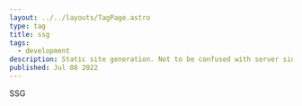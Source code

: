 ```yaml
---
layout: ../../layouts/TagPage.astro
type: tag
title: ssg
tags:
  - development
description: Static site generation. Not to be confused with server side rendering.
published: Jul 08 2022
---
```


SSG
